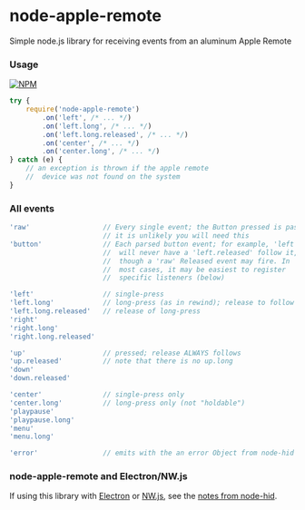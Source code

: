 node-apple-remote
=================

Simple node.js library for receiving events from an aluminum Apple Remote

### Usage

[![NPM](https://nodei.co/npm/node-apple-remote.png?mini=true)][1]

```javascript
try {
    require('node-apple-remote')
        .on('left', /* ... */)
        .on('left.long', /* ... */)
        .on('left.long.released', /* ... */)
        .on('center', /* ... */)
        .on('center.long', /* ... */)
} catch (e) {
    // an exception is thrown if the apple remote
    //  device was not found on the system
}
```

### All events

```javascript
'raw'                  // Every single event; the Button pressed is passed.
                       // it is unlikely you will need this
'button'               // Each parsed button event; for example, 'left'
                       //  will never have a 'left.released' follow it,
                       //  though a 'raw' Released event may fire. In
                       //  most cases, it may be easiest to register
                       //  specific listeners (below)

'left'                 // single-press
'left.long'            // long-press (as in rewind); release to follow
'left.long.released'   // release of long-press 
'right' 
'right.long' 
'right.long.released' 

'up'                   // pressed; release ALWAYS follows
'up.released'          // note that there is no up.long
'down'
'down.released'

'center'               // single-press only
'center.long'          // long-press only (not "holdable")
'playpause'
'playpause.long'
'menu'
'menu.long'

'error'                // emits with the an error Object from node-hid
```

### node-apple-remote and Electron/NW.js

If using this library with [Electron][2] or [NW.js][3], see the 
[notes from node-hid][4].

[1]: https://nodei.co/npm/node-apple-remote/
[2]: http://electron.atom.io/
[3]: http://nwjs.io
[4]: https://github.com/node-hid/node-hid#using-node-hid-in-electron-projects
